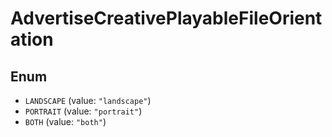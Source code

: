 # AdvertiseCreativePlayableFileOrientation

## Enum

* `LANDSCAPE` (value: `"landscape"`)
* `PORTRAIT` (value: `"portrait"`)
* `BOTH` (value: `"both"`)

